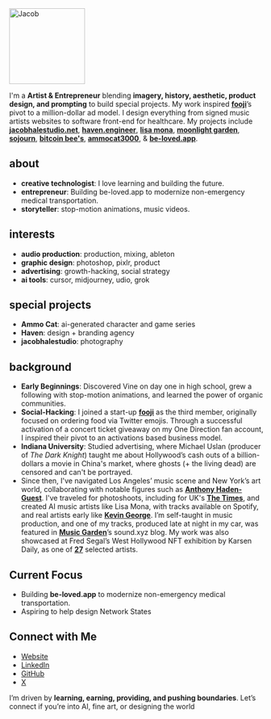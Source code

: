 <img src="https://avatars.githubusercontent.com/u/94732917?v=4" alt="Jacob" width="150" height="150">

I'm a **Artist & Entrepreneur** blending **imagery, history, aesthetic, product design, and prompting** to build special projects. My work inspired [**fooji**](https://fooji.com/)’s pivot to a million-dollar ad model. I design everything from signed music artists websites to software front-end for healthcare. My projects include [**jacobhalestudio.net**](https://jacobhalestudio.net), [**haven.engineer**](https://haven.engineer), [**lisa mona**](https://www.youtube.com/watch?v=0WxiY5idz-Q&list=OLAK5uy_k9Z0xjH9Dl3RkjzwKESBF3lQVsXwqDMGA), [**moonlight garden**](https://haven.engineer/moonlight-garden), [**sojourn**](https://sojourn.city), [**bitcoin bee's**](https://haven.engineer/bitcoinbank), [**ammocat3000**](https://ammocat3000.com), & [**be-loved.app**](http://be-loved.app/about).

## about 

- **creative technologist**: I love learning and building the future.
- **entrepreneur**: Building be-loved.app to modernize non-emergency medical transportation.
- **storyteller**:  stop-motion animations, music videos.

## interests

- **audio production**: production, mixing, ableton
- **graphic design**: photoshop, pixlr, product
- **advertising**: growth-hacking, social strategy
- **ai tools**: cursor, midjourney, udio, grok



## special projects

- **Ammo Cat**: ai-generated character and game series
- **Haven**: design + branding agency
- **jacobhalestudio**: photography

## background

- **Early Beginnings**: Discovered Vine on day one in high school, grew a following with stop-motion animations, and learned the power of organic communities.
- **Social-Hacking**: I joined a start-up [**fooji**](https://fooji.com/) as the third member, originally focused on ordering food via Twitter emojis. Through a successful activation of a concert ticket giveaway on my One Direction fan account, I inspired their pivot to an activations based business model.
- **Indiana University**: Studied advertising, where Michael Uslan (producer of *The Dark Knight*) taught me about Hollywood’s cash outs of a billion-dollars a movie in China's market, where ghosts (+ the living dead) are censored and can't be portrayed.
- Since then, I've navigated Los Angeles’ music scene and New York’s art world, collaborating with notable figures such as [**Anthony Haden-Guest**](https://news.artnet.com/art-world/jean-michel-basquiat-death-542345). I've traveled for photoshoots, including for UK's [**The Times**](https://pagesix.com/wp-content/uploads/sites/3/2022/05/IMG_37841-1.jpg), and created AI music artists like Lisa Mona, with tracks available on Spotify, and real artists early like [**Kevin George**](https://notion.online/when-youre-alone-by-kevin-george/). I’m self-taught in music production, and one of my tracks, produced late at night in my car, was featured in [**Music Garden**](https://www.sound.xyz/0x3e882b64b26a9351e7312e40649a43947b38091f/post/b899bfca-1719-4fbf-8e92-748af6b2ef04)’s sound.xyz blog. My work was also showcased at Fred Segal’s West Hollywood NFT exhibition by Karsen Daily, as one of [**27**](https://www.27times.xyz) selected artists.

## Current Focus

- Building **be-loved.app** to modernize non-emergency medical transportation.
- Aspiring to help design Network States

## Connect with Me

- [Website](https://haven.engineer)
- [LinkedIn](https://www.linkedin.com/in/jacobhalestudio)
- [GitHub](https://github.com/sailorjacob)
- [X](https://x.com/rationmachine)

I’m driven by **learning, earning, providing, and pushing boundaries**. Let’s connect if you’re into AI, fine art, or designing the world
